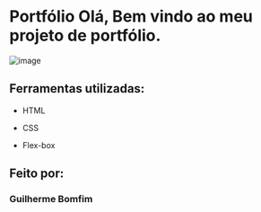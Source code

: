 # Portfólio Olá, Bem vindo ao meu projeto de portfólio.

![image](https://user-images.githubusercontent.com/77756047/211304452-220fedf0-f91b-490f-8a65-a60ce860bc5c.png)

## Ferramentas utilizadas:

* HTML

* CSS

* Flex-box

## Feito por:

### Guilherme Bomfim
